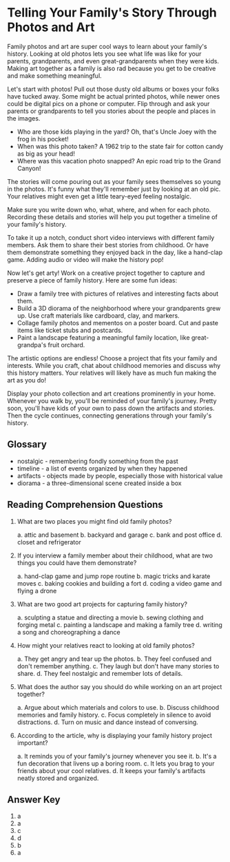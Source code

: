 # Telling Your Family's Story Through Photos and Art

Family photos and art are super cool ways to learn about your family's history. Looking at old photos lets you see what life was like for your parents, grandparents, and even great-grandparents when they were kids. Making art together as a family is also rad because you get to be creative and make something meaningful.

Let's start with photos! Pull out those dusty old albums or boxes your folks have tucked away. Some might be actual printed photos, while newer ones could be digital pics on a phone or computer. Flip through and ask your parents or grandparents to tell you stories about the people and places in the images.

* Who are those kids playing in the yard? Oh, that's Uncle Joey with the frog in his pocket!
* When was this photo taken? A 1962 trip to the state fair for cotton candy as big as your head!
* Where was this vacation photo snapped? An epic road trip to the Grand Canyon!

The stories will come pouring out as your family sees themselves so young in the photos. It's funny what they'll remember just by looking at an old pic. Your relatives might even get a little teary-eyed feeling nostalgic.

Make sure you write down who, what, where, and when for each photo. Recording these details and stories will help you put together a timeline of your family's history.

To take it up a notch, conduct short video interviews with different family members. Ask them to share their best stories from childhood. Or have them demonstrate something they enjoyed back in the day, like a hand-clap game. Adding audio or video will make the history pop!

Now let's get arty! Work on a creative project together to capture and preserve a piece of family history. Here are some fun ideas:

* Draw a family tree with pictures of relatives and interesting facts about them.
* Build a 3D diorama of the neighborhood where your grandparents grew up. Use craft materials like cardboard, clay, and markers.
* Collage family photos and mementos on a poster board. Cut and paste items like ticket stubs and postcards.
* Paint a landscape featuring a meaningful family location, like great-grandpa's fruit orchard.

The artistic options are endless! Choose a project that fits your family and interests. While you craft, chat about childhood memories and discuss why this history matters. Your relatives will likely have as much fun making the art as you do!

Display your photo collection and art creations prominently in your home. Whenever you walk by, you'll be reminded of your family's journey. Pretty soon, you'll have kids of your own to pass down the artifacts and stories. Then the cycle continues, connecting generations through your family's history.

## Glossary

* nostalgic - remembering fondly something from the past
* timeline - a list of events organized by when they happened
* artifacts - objects made by people, especially those with historical value
* diorama - a three-dimensional scene created inside a box

## Reading Comprehension Questions

1. What are two places you might find old family photos?

   a. attic and basement
   b. backyard and garage
   c. bank and post office
   d. closet and refrigerator

2. If you interview a family member about their childhood, what are two things you could have them demonstrate?

   a. hand-clap game and jump rope routine
   b. magic tricks and karate moves
   c. baking cookies and building a fort
   d. coding a video game and flying a drone

3. What are two good art projects for capturing family history?

   a. sculpting a statue and directing a movie
   b. sewing clothing and forging metal
   c. painting a landscape and making a family tree
   d. writing a song and choreographing a dance

4. How might your relatives react to looking at old family photos?

   a. They get angry and tear up the photos.
   b. They feel confused and don't remember anything.
   c. They laugh but don't have many stories to share.
   d. They feel nostalgic and remember lots of details.

5. What does the author say you should do while working on an art project together?

   a. Argue about which materials and colors to use.
   b. Discuss childhood memories and family history.
   c. Focus completely in silence to avoid distractions.
   d. Turn on music and dance instead of conversing.

6. According to the article, why is displaying your family history project important?

   a. It reminds you of your family's journey whenever you see it.
   b. It's a fun decoration that livens up a boring room.
   c. It lets you brag to your friends about your cool relatives.
   d. It keeps your family's artifacts neatly stored and organized.

## Answer Key

1. a
2. a
3. c
4. d
5. b
6. a
